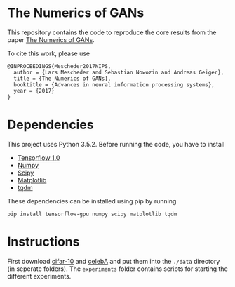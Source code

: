 # The Numerics of GANs
This repository contains the code to reproduce the core results from the paper [The Numerics of GANs](https://arxiv.org/abs/1705.10461).

To cite this work, please use
```
@INPROCEEDINGS{Mescheder2017NIPS,
  author = {Lars Mescheder and Sebastian Nowozin and Andreas Geiger},
  title = {The Numerics of GANs},
  booktitle = {Advances in neural information processing systems},
  year = {2017}
}
```

# Dependencies
This project uses Python 3.5.2. Before running the code, you have to install
* [Tensorflow 1.0](https://www.tensorflow.org/)
* [Numpy](http://www.numpy.org/)
* [Scipy](https://www.scipy.org/)
* [Matplotlib](http://matplotlib.org/)
* [tqdm](https://pypi.python.org/pypi/tqdm)

These dependencies can be installed using pip by running
```
pip install tensorflow-gpu numpy scipy matplotlib tqdm
```

# Instructions
First download [cifar-10](https://www.cs.toronto.edu/~kriz/cifar.html) and [celebA](http://mmlab.ie.cuhk.edu.hk/projects/CelebA.html) and put them into the `./data` directory (in seperate folders). The `experiments` folder contains scripts for starting the different experiments.